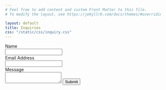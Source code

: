 ```yaml
---
# Feel free to add content and custom Front Matter to this file.
# To modify the layout, see https://jekyllrb.com/docs/themes/#overriding-theme-defaults

layout: default
title: Inquiries
css: "/static/css/inquiry.css"
---
```



<form name="Inquiry-form" action="https://api.web3forms.com/submit" method="POST"  aria-label="Inquiries Form">
<input type="hidden" name="access_key" value="767548e7-7fbb-4061-9f4c-8808bebd5c42">
<input type="hidden" name="from_name" value="Ruth Garbus Website Form">
<input type="checkbox" name="botcheck" id="" style="display: none;">
    <div class="field-label">
        <label for="name">Name</label>
    </div>
    <input class="text-field" maxlength="256" name="name" data-name="name" placeholder="" type="text" id="name"
        required="">
    <div class="field-label">
        <label for="email">Email Address</label>
    </div>
    <input class="text-field" maxlength="256" name="email" data-name="email" placeholder="" type="email"
        id="email" required="">
    <div class="field-label">
        <label for="message">Message</label>
    </div>
    <textarea data-name="message" maxlength="5000" id="message" name="message" required="" placeholder=""
        class="text-field">
    </textarea>
    <input type="submit" data-wait="Please wait..." class="submit-button" value="Submit">
</form>